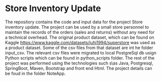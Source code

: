 # Store Inventory Update
The repository contains the code and input data for the project Store inventory update. The project can be used by a small store personnel to maintain the records of the orders (sales and returns) without any need for a technical overhead.
The  original product dataset, which can be found on Kaggle https://www.kaggle.com/datasets/juhi1994/superstore  was used as a product dataset. Some of the csv files from that dataset are int he folder input_csv. The relevant csv files were migrated to local PostgreSql db usign Python scripts which can be found in python_scripts folder.
The rest of the project was performed using the technologies such s\as Java, Postgresql, SpringBoot, Maven, Bootstrap and front end Html. The project details can be foud in the folder NoteApp.
